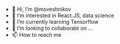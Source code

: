 - 👋 Hi, I’m @msveshnikov
- 👀 I’m interested in React.JS, data science
- 🌱 I’m currently learning Tensorflow
- 💞️ I’m looking to collaborate on ...
- 📫 How to reach me 

<!---
msveshnikov/msveshnikov is a ✨ special ✨ repository because its `README.md` (this file) appears on your GitHub profile.
You can click the Preview link to take a look at your changes.
--->

